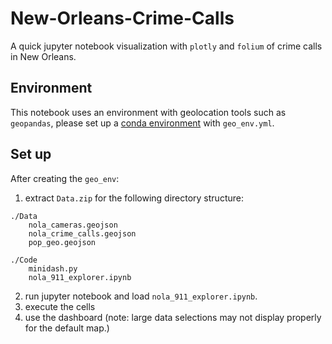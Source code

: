# New-Orleans-Crime-Calls
A quick jupyter notebook visualization with `plotly` and `folium` of crime calls in New Orleans.

## Environment
This notebook uses an environment with geolocation tools such as `geopandas`, please set up a [conda environment](https://docs.conda.io/projects/conda/en/latest/user-guide/tasks/manage-environments.html#creating-an-environment-from-an-environment-yml-file)
with `geo_env.yml`.

## Set up
After creating the `geo_env`:
1. extract `Data.zip` for the following directory structure: 
```
./Data
    nola_cameras.geojson
    nola_crime_calls.geojson
    pop_geo.geojson

./Code
    minidash.py
    nola_911_explorer.ipynb
```
2. run jupyter notebook and load `nola_911_explorer.ipynb`.
3. execute the cells
4. use the dashboard (note: large data selections may not display properly for the default map.)
